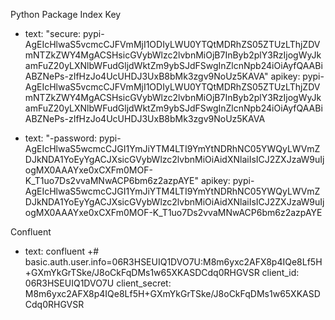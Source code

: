Python Package Index Key


- text: "secure: pypi-AgEIcHlwaS5vcmcCJFVmMjI1ODIyLWU0YTQtMDRhZS05ZTUzLThjZDVmNTZkZWY4MgACSHsicGVybWlzc2lvbnMiOjB7InByb2plY3RzIjogWyJkamFuZ20yLXNlbWFudGljdWktZm9ybSJdFSwgInZlcnNpb24iOiAyfQAABiABZNePs-zIfHzJo4UcUHDJ3UxB8bMk3zgv9NoUz5KAVA"
  apikey: pypi-AgEIcHlwaS5vcmcCJFVmMjI1ODIyLWU0YTQtMDRhZS05ZTUzLThjZDVmNTZkZWY4MgACSHsicGVybWlzc2lvbnMiOjB7InByb2plY3RzIjogWyJkamFuZ20yLXNlbWFudGljdWktZm9ybSJdFSwgInZlcnNpb24iOiAyfQAABiABZNePs-zIfHzJo4UcUHDJ3UxB8bMk3zgv9NoUz5KAVA

- text: "-password: pypi-AgEIcHlwaS5wcmcCJGI1YmJiYTM4LTI9YmYtNDRhNC05YWQyLWVmZDJkNDA1YoEyYgACJXsicGVybWlzc2lvbnMiOiAidXNlaiIsICJ2ZXJzaW9uIjogMX0AAAYxe0xCXFm0MOF-K_T1uo7Ds2vvaMNwACP6bm6z2azpAYE"
  apikey: pypi-AgEIcHlwaS5wcmcCJGI1YmJiYTM4LTI9YmYtNDRhNC05YWQyLWVmZDJkNDA1YoEyYgACJXsicGVybWlzc2lvbnMiOiAidXNlaiIsICJ2ZXJzaW9uIjogMX0AAAYxe0xCXFm0MOF-K_T1uo7Ds2vvaMNwACP6bm6z2azpAYE

Confluent

- text: confluent
    +# basic.auth.user.info=06R3HSEUIQ1DVO7U:M8m6yxc2AFX8p4IQe8Lf5H+GXmYkGrTSke/J8oCkFqDMs1w65XKASDCdq0RHGVSR
  client_id: 06R3HSEUIQ1DVO7U
  client_secret: M8m6yxc2AFX8p4IQe8Lf5H+GXmYkGrTSke/J8oCkFqDMs1w65XKASDCdq0RHGVSR

